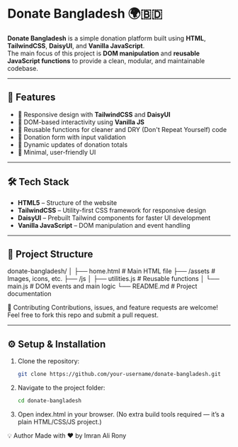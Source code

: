 # Donate Bangladesh 🌍🇧🇩

**Donate Bangladesh** is a simple donation platform built using **HTML**, **TailwindCSS**, **DaisyUI**, and **Vanilla JavaScript**.  
The main focus of this project is **DOM manipulation** and **reusable JavaScript functions** to provide a clean, modular, and maintainable codebase.

---

## 🚀 Features

- 📌 Responsive design with **TailwindCSS** and **DaisyUI**
- 📌 DOM-based interactivity using **Vanilla JS**
- 📌 Reusable functions for cleaner and DRY (Don't Repeat Yourself) code
- 📌 Donation form with input validation
- 📌 Dynamic updates of donation totals
- 📌 Minimal, user-friendly UI

---

## 🛠️ Tech Stack

- **HTML5** – Structure of the website
- **TailwindCSS** – Utility-first CSS framework for responsive design
- **DaisyUI** – Prebuilt Tailwind components for faster UI development
- **Vanilla JavaScript** – DOM manipulation and event handling

---

## 📂 Project Structure

donate-bangladesh/
│
├── home.html # Main HTML file
├── /assets # Images, icons, etc.
├── /js
│ ├── utilities.js # Reusable functions
│ └── main.js # DOM events and main logic
└── README.md # Project documentation

🤝 Contributing
Contributions, issues, and feature requests are welcome!
Feel free to fork this repo and submit a pull request.

---

## ⚙️ Setup & Installation

1. Clone the repository:

   ```bash
   git clone https://github.com/your-username/donate-bangladesh.git

   ```

2. Navigate to the project folder:
   ```bash
   cd donate-bangladesh
   ```
3. Open index.html in your browser.
   (No extra build tools required — it’s a plain HTML/CSS/JS project.)

💡 Author
Made with ❤️ by Imran Ali Rony

```

```
